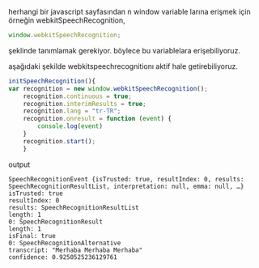 herhangi bir javascript sayfasından n window variable larına erişmek için örneğin webkitSpeechRecognition,
```javascript
window.webkitSpeechRecognition;
```
şeklinde tanımlamak gerekiyor. böylece bu variablelara erişebiliyoruz. 

aşağıdaki şekilde webkitspeechrecognitionı aktif hale getirebiliyoruz.


```javascript
initSpeechRecognition(){
var recognition = new window.webkitSpeechRecognition();
    recognition.continuous = true;
    recognition.interimResults = true;
    recognition.lang = "tr-TR";
    recognition.onresult = function (event) {
        console.log(event)
    }
    recognition.start();
    }
```

output 
```log
SpeechRecognitionEvent {isTrusted: true, resultIndex: 0, results: SpeechRecognitionResultList, interpretation: null, emma: null, …}
isTrusted: true
resultIndex: 0
results: SpeechRecognitionResultList
length: 1
0: SpeechRecognitionResult
length: 1
isFinal: true
0: SpeechRecognitionAlternative
transcript: "Merhaba Merhaba Merhaba"
confidence: 0.9250525236129761
```